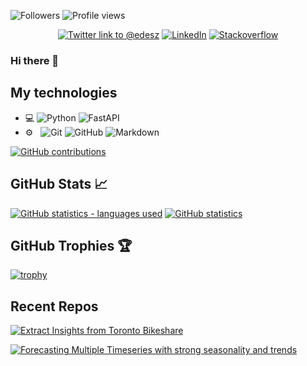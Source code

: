 ![Followers](https://img.shields.io/github/followers/elsdes3?label=Followers&style=flat-square) ![Profile views](https://gpvc.arturio.dev/elsdes3)

<div align="center">

[![Twitter link to @edesz](https://img.shields.io/badge/-Twitter-55acee?style=flat-square&logo=twitter&logoColor=white)](https://twitter.com/edesz)
[![LinkedIn](https://img.shields.io/badge/-LinkedIn-0072b1?style=flat-square&logo=linkedin&logoColor=white)](https://www.linkedin.com/in/elstand/)
[![Stackoverflow](https://img.shields.io/badge/-StackOverflow-0072b1?style=flat-square&logo=stackoverflow&logoColor=white)](https://stackoverflow.com/users/4057186/edesz)

</div>

### Hi there 👋

## My technologies
- 💻
  ![Python](https://img.shields.io/badge/-Python-333333?style=flat&logo=python)
  ![FastAPI](https://img.shields.io/badge/-FastAPI-333333?style=flat&logo=fastapi)
- ⚙️ &nbsp;
  ![Git](https://img.shields.io/badge/-Git-333333?style=flat&logo=git)
  ![GitHub](https://img.shields.io/badge/-GitHub-333333?style=flat&logo=github)
  ![Markdown](https://img.shields.io/badge/-Markdown-333333?style=flat&logo=markdown)

[![GitHub contributions](https://denvercoder1-activity-graph.herokuapp.com/graph/?username=elsdes3&bg_color=efefefd&color=5896ef&line=da5b0b&point=da5b0b&hide_border=true)](https://github.com/elsdes3/github-readme-activity-graph)

##  GitHub Stats &#x1f4c8;

[![GitHub statistics - languages used](https://github-readme-stats.vercel.app/api/top-langs/?username=elsdes3&langs_count=3)](https://github.com/elsdes3/elsdes3)
[![GitHub statistics](https://github-readme-stats.vercel.app/api?username=elsdes3&show_icons=true)](https://github.com/elsdes3/elsdes3)

## GitHub Trophies 🏆
[![trophy](https://github-profile-trophy.vercel.app/?username=elsdes3&theme=onedark)](https://github.com/ryo-ma/github-profile-trophy)

## Recent Repos
[![Extract Insights from Toronto Bikeshare](https://github-readme-stats.vercel.app/api/pin/?username=elsdes3&repo=bikeshare-dash&theme=react&border_color=61dafb&border_radius=10)](https://github.com/elsdes3/bikeshare-dash)

[![Forecasting Multiple Timeseries with strong seasonality and trends](https://github-readme-stats.vercel.app/api/pin/?username=elsdes3&repo=electricity-consumption-forecast&theme=react&border_color=61dafb&border_radius=10)](https://github.com/elsdes3/electricity-consumption-forecast)
